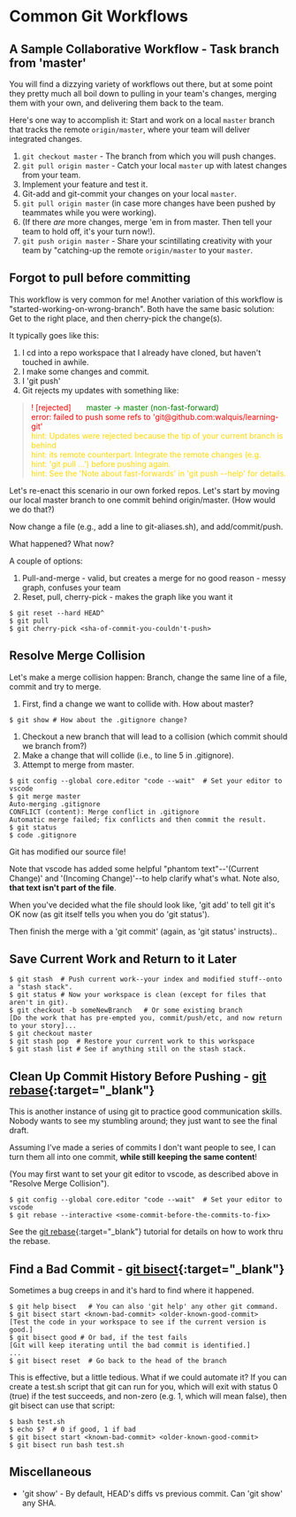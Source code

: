 # Common Git Workflows

## A Sample Collaborative Workflow - Task branch from 'master'
You will find a dizzying variety of workflows out there, but at some point they pretty much all boil down to pulling in your team's changes, merging them with your own, and delivering them back to the team.

Here's one way to accomplish it: Start and work on a local `master` branch that tracks the remote `origin/master`, where your team will deliver integrated changes.

1. `git checkout master` - The branch from which you will push changes.
1. `git pull origin master` - Catch your local `master` up with latest changes from your team.
1. Implement your feature and test it.
1. Git-add and git-commit your changes on your local `master`.
1. `git pull origin master` (in case more changes have been pushed by teammates while you were working).
1. (If there *are* more changes, merge 'em in from master.  Then tell your team to hold off, it's your turn now!).
1. `git push origin master` - Share your scintillating creativity with your team by "catching-up the remote `origin/master` to your `master`.

## Forgot to pull before committing
This workflow is very common for me!  Another variation of this workflow is "started-working-on-wrong-branch".  Both have the same basic solution: Get to the right place, and then cherry-pick the change(s).

It typically goes like this: 
1. I cd into a repo workspace that I already have cloned, but haven't touched in awhile.
1. I make some changes and commit.
1. I 'git push'
1. Git rejects my updates with something like:

<blockquote>
<span style="color:red">! [rejected]</span> &nbsp; &nbsp; &nbsp; <span style="color:green">master -> master (non-fast-forward)</span><br>
<span style="color:red">error: failed to push some refs to 'git@github.com:walquis/learning-git'</span><br>
<span style="color:gold">hint: Updates were rejected because the tip of your current branch is behind<br>
hint: its remote counterpart. Integrate the remote changes (e.g.<br>
hint: 'git pull ...') before pushing again.<br>
hint: See the 'Note about fast-forwards' in 'git push --help' for details.<br>
</span>
</blockquote>

Let's re-enact this scenario in our own forked repos.  Let's start by moving our local master branch to one commit behind origin/master.  (How would we do that?)

Now change a file (e.g., add a line to git-aliases.sh), and add/commit/push.

What happened? What now?

A couple of options:
1. Pull-and-merge - valid, but creates a merge for no good reason - messy graph, confuses your team
1. Reset, pull, cherry-pick - makes the graph like you want it

```
$ git reset --hard HEAD^
$ git pull
$ git cherry-pick <sha-of-commit-you-couldn't-push>
```

## Resolve Merge Collision

Let's make a merge collision happen: Branch, change the same line of a file, commit and try to merge.

1. First, find a change we want to collide with.  How about master?
```
$ git show # How about the .gitignore change?
```
1. Checkout a new branch that will lead to a collision (which commit should we branch from?)
1. Make a change that will collide (i.e., to line 5 in .gitignore).
1. Attempt to merge from master.
```
$ git config --global core.editor "code --wait"  # Set your editor to vscode
$ git merge master
Auto-merging .gitignore
CONFLICT (content): Merge conflict in .gitignore
Automatic merge failed; fix conflicts and then commit the result.
$ git status
$ code .gitignore
```

Git has modified our source file!

Note that vscode has added some helpful "phantom text"\--'(Current Change)' and '(Incoming Change)'\--to help clarify what's what. Note also, **that text isn't part of the file**.

When you've decided what the file should look like, 'git add' to tell git it's OK now (as git itself tells you when you do 'git status').

Then finish the merge with a 'git commit' (again, as 'git status' instructs)..

## Save Current Work and Return to it Later
```
$ git stash  # Push current work--your index and modified stuff--onto a "stash stack".
$ git status # Now your workspace is clean (except for files that aren't in git).
$ git checkout -b someNewBranch   # Or some existing branch
[Do the work that has pre-empted you, commit/push/etc, and now return to your story]...
$ git checkout master
$ git stash pop  # Restore your current work to this workspace
$ git stash list # See if anything still on the stash stack.
```

## Clean Up Commit History Before Pushing - [git rebase](https://git-scm.com/book/en/v2/Git-Branching-Rebasing){:target="_blank"} 

This is another instance of using git to practice good communication skills.  Nobody wants to see my stumbling around; they just want to see the final draft.

Assuming I've made a series of commits I don't want people to see, I can turn them all into one commit, **while still keeping the same content**!

(You may first want to set your git editor to vscode, as described above in "Resolve Merge Collision").

```
$ git config --global core.editor "code --wait"  # Set your editor to vscode
$ git rebase --interactive <some-commit-before-the-commits-to-fix>
```
See the [git rebase](https://git-scm.com/book/en/v2/Git-Branching-Rebasing){:target="_blank"} tutorial for details on how to work thru the rebase.

## Find a Bad Commit - [git bisect](https://git-scm.com/book/en/v2/Git-Tools-Debugging-with-Git){:target="_blank"}

Sometimes a bug creeps in and it's hard to find where it happened.

```
$ git help bisect   # You can also 'git help' any other git command.
$ git bisect start <known-bad-commit> <older-known-good-commit>
[Test the code in your workspace to see if the current version is good.]
$ git bisect good # Or bad, if the test fails
[Git will keep iterating until the bad commit is identified.]
...
$ git bisect reset  # Go back to the head of the branch
```

This is effective, but a little tedious.  What if we could automate it?  If you can create a test.sh script that git can run for you, which will exit with status 0 (true) if the test succeeds, and non-zero (e.g. 1, which will mean false), then git bisect can use that script:
```
$ bash test.sh
$ echo $?  # 0 if good, 1 if bad
$ git bisect start <known-bad-commit> <older-known-good-commit>
$ git bisect run bash test.sh
```

## Miscellaneous
- 'git show' - By default, HEAD's diffs vs previous commit.  Can 'git show' any SHA.
